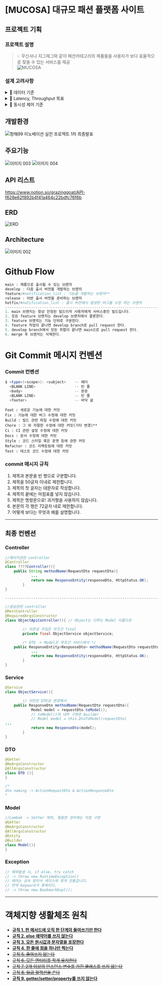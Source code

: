 # [MUCOSA] 대규모 패션 플랫폼 사이트
## 프로젝트 기획
### 프로젝트 설명
> 💡 무신사나 지그재그와 같이 패션카테고리의 제품들을 사용자가 보다 효율적으로 찾을 수 있는 서비스를 제공	
> ![MUCOSA](https://user-images.githubusercontent.com/59110017/190330199-c923fd20-9d89-45db-bae2-1d357373a8f8.png)

### 설계 고려사항
<details>
<summary>📌 데이터 기준</summary>
<div markdown="1">
</div>
</details>
<details>
<summary>📌 Latency, Throughput 목표</summary>
<div markdown="1">
</div>
</details>
<details>
<summary>📌 동시성 제어 기준</summary>
<div markdown="1">
</div>
</details> 


## 개발환경
![항해99 이노베이션 실전 프로젝트 1차 최종발표](https://user-images.githubusercontent.com/47559613/186055514-a4ec060e-1f00-4d25-bee2-5d3f04bc71a4.png)

## 주요기능
![이미지 003](https://user-images.githubusercontent.com/47559613/186055518-2e025cec-481f-419b-b875-d7d6bb4a4756.png)
![이미지 004](https://user-images.githubusercontent.com/47559613/186055509-ee7331cd-845b-4969-879c-c9ff07ef3cdd.png)

## API 리스트
https://www.notion.so/grazinggoat/API-f628e62f892b4f41a464c22bdfc76f6b

## ERD
![ERD](https://user-images.githubusercontent.com/47559613/186055988-7f0b4c7d-ea35-415e-a322-1dc2a8373c12.png)

## Architecture
![이미지 002](https://user-images.githubusercontent.com/47559613/186055515-853f0ec1-ad69-432d-8d33-d910451216d8.png)

# Github Flow

```powershell
main : 제품으로 출시될 수 있는 브랜치
develop : 다음 출시 버전을 개발하는 브랜치
feature/#notification_list : 기능을 개발하는 브랜치**
release : 이번 출시 버전을 준비하는 브랜치
hotfix/#notification_list : 출시 버전에서 발생한 버그를 수정 하는 브랜치
----------------------------------------------------------------------------------------
1. main 브랜치는 항상 안정된 빌드이자 사용자에게 서비스중인 빌드입니다.
2. 모든 feature 브랜치는 develop 브랜치에서 클론한다.
3. feature 브랜치는 기능 단위로 구분한다.
4. feature 작업이 끝나면 develop branch로 pull request 한다.
5. develop branch에서 모든 취합이 끝나면 main으로 pull request 한다.
6. merge 후 브랜치는 삭제한다.
```


# Git Commit 메시지 컨벤션

### **Commit 컨벤션**

```powershell
$ <type>(<scope>): <subject>    -- 헤더
  <BLANK LINE>                  -- 빈 줄
  <body>                        -- 본문
  <BLANK LINE>                  -- 빈 줄
  <footer>                      -- 바닥 글
```

```
Feat : 새로운 기능에 대한 커밋
Fix : 기능에 대한 버그 수정에 대한 커밋
Build : 빌드 관련 파일 수정에 대한 커밋
Chore : 그 외 자잘한 수정에 대한 커밋(기타 변경)**
Ci : CI 관련 설정 수정에 대한 커밋
Docs : 문서 수정에 대한 커밋
Style : 코드 스타일 혹은 포맷 등에 관한 커밋
Refactor : 코드 리팩토링에 대한 커밋
Test : 테스트 코드 수정에 대한 커밋
```

### commit 메시지 규칙

1. 제목과 본문을 빈 행으로 구분합니다.
2. 제목을 50글자 이내로 제한합니다.
3. 제목의 첫 글자는 대문자로 작성합니다.
4. 제목의 끝에는 마침표를 넣지 않습니다.
5. 제목은 명령문으로! 과거형을 사용하지 않습니다.
6. 본문의 각 행은 72글자 내로 제한합니다.
7. 어떻게 보다는 무엇과 왜를 설명합니다.


---

## 최종 컨벤션

### Controller

```java
//페이지관련 controller
@Controller 
class ????Controller(){
    public String methodName(RequestDto requestDto){
			...
			return new ResponseEntity(responseDto, HttpStatus.OK);
		}
}

---------------------------------------------------------------------------------------

//응답관련 controller
@RestController 
@RequiredArgsConstructor
class ObjectApiController(){ // Object는 다루는 Model 이름으로	

		// 의존성 주입은 무조건 final
		private final ObjectService objectService;

		/* DTO -> Model은 무조건 서비스에서 */
    public ResponseEntity<ResponseDto> methodName(RequestDto requestDto){
			...
			return new ResponseEntity(responseDto, HttpStatus.OK);
		}
}
```

### Service

```java
@Service
class ObjectService(){

		// 리턴은 DTO로 변경해서
    public ResponseDto methodName(RequestDto requestDto){
			Model model = requestDto.toModel();
			// toModel()의 내부 구현은 builder
			// Model model = this.DtoToModel(requestDto)
...
			return new ResponseDto(model);
		}
}
```

### DTO

```java
@Getter
@NoArgsConstructor
@AllArgsConstructor
class DTO (){
}

/*
dto naming -> ActionRequestDto & ActionResponseDto
*
```

### Model

```java
//Lombok -> Setter 제외, 필용한 경우에는 직접 구현
@Getter
@NoArgsConstructor
@AllArgsConstructor
@Entity
@Builder
class Model(){
}
```

### Exception

```java
// 예외발생 시, if else, try catch
// -> throw new RuntimeException()
// 에러는 상속 받아서 케이스에 맞게 만들겁니다.
// 만약 keyword가 중복이다,
// -> throw new BookmarkDupl();
```

---

# **객체지향 생활체조 원칙**

- [**규칙 1. 한 메서드에 오직 한 단계의 들여쓰기만 한다**](https://limdingdong.tistory.com/7)
- ****[규칙 2. else 예약어를 쓰지 않는다](https://limdingdong.tistory.com/8)****
- ****[규칙 3. 모든 원시값과 문자열을 포장한다](https://limdingdong.tistory.com/9)****
- ****[규칙 4. 한 줄에 점을 하나만 찍는다](https://limdingdong.tistory.com/10)****
- [~~규칙 5. 줄여쓰지 않는다~~](https://limdingdong.tistory.com/11)
- [~~규칙 6. 모든 엔티티를 작게 유지한다~~](https://limdingdong.tistory.com/12)
- [~~규칙 7. 2개 이상의 인스턴스 변수를 가진 클래스를 쓰지 않는다~~](https://limdingdong.tistory.com/13)
- [~~규칙 8. 일급 컬렉션을 쓴다~~](https://limdingdong.tistory.com/14)
- ****[규칙 9. getter/setter/property를 쓰지 않는다](https://limdingdong.tistory.com/15)****
